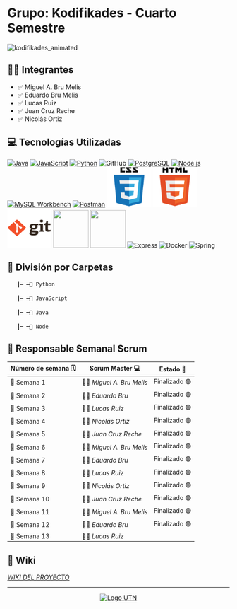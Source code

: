 # Grupo: Kodifikades - Cuarto Semestre
![kodifikades_animated](https://github.com/CodeSystem2022/Kodifikades_Cuarto_Semestre/assets/81488933/efade64a-2a63-4ba4-81d6-10d19febfd82)

## 👨‍💻 Integrantes
- :white_check_mark: Miguel A. Bru Melis <br>
- :white_check_mark: Eduardo Bru Melis <br>
- :white_check_mark: Lucas Ruiz <br>
- :white_check_mark: Juan Cruz Reche <br>
- :white_check_mark: Nicolás Ortiz <br>

## 💻 Tecnologías Utilizadas

  <a href="https://www.java.com/"><img src="https://cdn.icon-icons.com/icons2/2415/PNG/512/java_original_wordmark_logo_icon_146459.png" alt="Java" width="90" height="90"></a>
  <a href="https://www.javascript.com/"><img src="https://upload.wikimedia.org/wikipedia/commons/thumb/9/99/Unofficial_JavaScript_logo_2.svg/480px-Unofficial_JavaScript_logo_2.svg.png" alt="JavaScript" width="80" height="80"></a>
  <a href="https://www.python.org"><img src="https://miro.medium.com/v2/resize:fit:378/1*y6zvdl68fA-5nd9v-StFMg.png" alt="Python" width="90" height="90"></a>
  <img src="https://cdn-icons-png.flaticon.com/512/25/25231.png" alt="GitHub" width="80" height="90"></img>
  <a href="https://www.postgresql.org"><img src="https://upload.wikimedia.org/wikipedia/commons/thumb/2/29/Postgresql_elephant.svg/1200px-Postgresql_elephant.svg.png" alt="PostgreSQL" width="90" height="90"></a>
  <a href="https://nodejs.org/"><img src="https://vistaran-tech.s3.ap-south-1.amazonaws.com/wp-content/uploads/2022/05/13104926/nodejs-logo.png" alt="Node.js" width="100" height="100"></a>
  <a href="https://www.mysql.com/products/workbench/"><img src="https://www.freepnglogos.com/uploads/logo-mysql-png/logo-mysql-mysql-logo-png-images-are-download-crazypng-21.png" alt="MySQL Workbench" width="90" height="90"></a>
  <a href="https://www.postman.com/"><img src="https://yt3.googleusercontent.com/X-rhKMndFm9hT9wIaJns1StBfGbFdLTkAROwm4UZ3n9ucrBky5CFIeeZhSszFXBgQjItzCD0SA=s900-c-k-c0x00ffffff-no-rj" alt="Postman" width="90" height="90"></a>
  <img src="https://github.com/devicons/devicon/blob/master/icons/css3/css3-original-wordmark.svg " width="100" height="90"/>
  <img src="https://github.com/devicons/devicon/blob/master/icons/html5/html5-original-wordmark.svg"  width="100" height="90"/>
  <img src="https://github.com/devicons/devicon/blob/master/icons/git/git-original-wordmark.svg"  width="100" height="90"/>
  <img src="https://upload.wikimedia.org/wikipedia/commons/thumb/3/35/Tux.svg/1200px-Tux.svg.png"  width="80" height="85"/>
  <img src="https://upload.wikimedia.org/wikipedia/commons/thumb/a/a7/React-icon.svg/1150px-React-icon.svg.png" width="80" height="85"/>
  <img src="https://github.com/CodeSystem2022/Kodifikades_Cuarto_Semestre/assets/81488933/2f3e4cb5-6dfc-4fd3-8cb7-32e370e41ed7" alt="Express" width="90" height="90"></img>
  <img src="https://cdn4.iconfinder.com/data/icons/logos-and-brands/512/97_Docker_logo_logos-512.png" alt="Docker" width="90" height="90"></img>
  <img src="https://github.com/CodeSystem2022/Kodifikades_Cuarto_Semestre/assets/81488933/9747690b-33ce-4b8f-a634-ad1f053402ae" alt="Spring" width="115" height="100"></img>

##  📂 División por Carpetas

       ┃━ ━📂 Python

       ┃━ ━📂 JavaScript   
    
       ┃━ ━📂 Java
       
       ┃━ ━📂 Node
       

## 🎯 Responsable Semanal Scrum

| **Número de semana** 🗓️ | **Scrum Master** 💻 |**Estado** 🚀 |
| ---- | ---- | ---- |
| :pencil: Semana 1 | 👨‍💻 *Miguel A. Bru Melis* | Finalizado 🟢| 
| :pencil: Semana 2 | 👨‍💻 *Eduardo Bru* | Finalizado 🟢| 
| :pencil: Semana 3 | 👨‍💻 *Lucas Ruiz* | Finalizado 🟢| 
| :pencil: Semana 4 | 👨‍💻 *Nicolás Ortiz* | Finalizado 🟢| 
| :pencil: Semana 5 | 👨‍💻 *Juan Cruz Reche* | Finalizado 🟢| 
| :pencil: Semana 6 | 👨‍💻 *Miguel A. Bru Melis* | Finalizado 🟢| 
| :pencil: Semana 7 | 👨‍💻 *Eduardo Bru* | Finalizado 🟢| 
| :pencil: Semana 8 | 👨‍💻 *Lucas Ruiz* | Finalizado 🟢| 
| :pencil: Semana 9 | 👨‍💻 *Nicolás Ortiz* | Finalizado 🟢| 
| :pencil: Semana 10 | 👨‍💻 *Juan Cruz Reche* | Finalizado 🟢| 
| :pencil: Semana 11 | 👨‍💻 *Miguel A. Bru Melis* | Finalizado 🟢| 
| :pencil: Semana 12 | 👨‍💻 *Eduardo Bru* | Finalizado 🟢| 
| :pencil: Semana 13 | 👨‍💻 *Lucas Ruiz* ||

## 📖 Wiki

*[WIKI DEL PROYECTO](https://github.com/CodeSystem2022/Kodifikades_Cuarto_Semestre/wiki)*

---
<div align="center">
  <a href="https://www.frsr.utn.edu.ar/">
    <img src="https://utn.edu.ar/images/logo-utn.png" alt="Logo UTN" width="200">
  </a>
</div>
